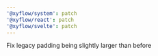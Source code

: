 ```yaml
---
'@xyflow/system': patch
'@xyflow/react': patch
'@xyflow/svelte': patch
---
```


Fix legacy padding being slightly larger than before
